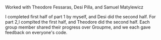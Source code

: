 Worked with Theodore Fessaras, Desi Pilla, and Samuel Matylewicz

I completed first half of part 1 by myself, and Desi did the second half. 
For part 2,I complted the first half, and Theodore did the second half. Each group member shared their progress over Groupme, and we each gave feedback on everyone's code.
